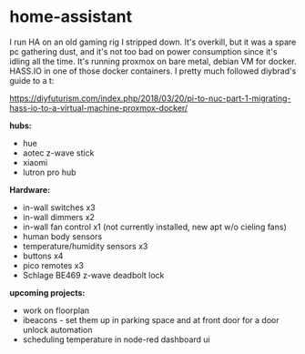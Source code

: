 # home-assistant
I run HA on an old gaming rig I stripped down. It's overkill, but it was a spare pc gathering dust, and it's not too bad on power consumption since it's idling all the time. It's running proxmox on bare metal, debian VM for docker. HASS.IO in one of those docker containers. I pretty much followed diybrad's guide to a t:

https://diyfuturism.com/index.php/2018/03/20/pi-to-nuc-part-1-migrating-hass-io-to-a-virtual-machine-proxmox-docker/


**hubs:**
* hue
* aotec z-wave stick
* xiaomi
* lutron pro hub

**Hardware:**
* in-wall switches  x3
* in-wall dimmers   x2
* in-wall fan control x1 (not currently installed, new apt w/o cieling fans)
* human body sensors
* temperature/humidity sensors  x3
* buttons x4
* pico remotes  x3
* Schlage BE469 z-wave deadbolt lock

**upcoming projects:**
* work on floorplan
* ibeacons - set them up in parking space and at front door for a door unlock automation
* scheduling temperature in node-red dashboard ui
